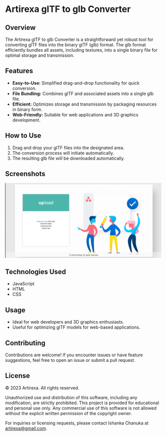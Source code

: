 # Artirexa glTF to glb Converter

## Overview

The Artirexa glTF to glb Converter is a straightforward yet robust tool for converting glTF files into the binary glTF (glb) format. The glb format efficiently bundles all assets, including textures, into a single binary file for optimal storage and transmission.

## Features

- **Easy-to-Use:** Simplified drag-and-drop functionality for quick conversion.
- **File Bundling:** Combines glTF and associated assets into a single glb file.
- **Efficient:** Optimizes storage and transmission by packaging resources in binary form.
- **Web-Friendly:** Suitable for web applications and 3D graphics development.

## How to Use

1. Drag and drop your glTF files into the designated area.
2. The conversion process will initiate automatically.
3. The resulting glb file will be downloaded automatically.

## Screenshots
![Project Image](assets/Screenshot.png)

## Technologies Used

- JavaScript
- HTML
- CSS

## Usage

- Ideal for web developers and 3D graphics enthusiasts.
- Useful for optimizing glTF models for web-based applications.

## Contributing

Contributions are welcome! If you encounter issues or have feature suggestions, feel free to open an issue or submit a pull request.


## License

© 2023 Artirexa. All rights reserved.

Unauthorized use and distribution of this software, including any modification, are strictly prohibited. This project is provided for educational and personal use only. Any commercial use of this software is not allowed without the explicit written permission of the copyright owner.

For inquiries or licensing requests, please contact Ishanka Chanuka at artirexa@gmail.com.
